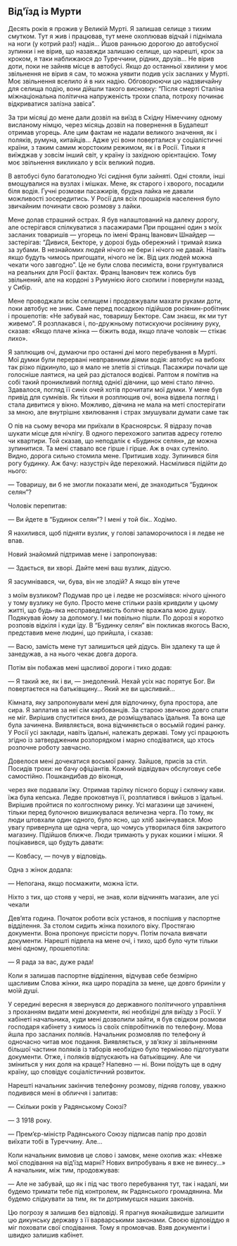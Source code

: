 ## Від'їзд із Мурти

Десять років я прожив у Великій Мурті.
Я залишав селище з тихим смутком.
Тут я жив і працював, тут мене охоплював відчай і піднімала на ноги (у котрий раз!) надія...
Йшов ранньою дорогою до автобусної зупинки і не вірив, що назавжди залишаю селище, що нарешті, крок за кроком, я таки наближаюся до Туреччини, рідних, друзів...
Не вірив доти, поки не зайняв місце в автобусі.
Якщо до останньої хвилини у моє звільнення не вірив я сам, то можна уявити подив усіх засланих у Мурті.
Моє звільнення вселило й в них надію.
Обговорюючи цю надзвичайну для селища подію, вони дійшли такого висновку: “Після смерті Сталіна міжнаціональна політична напруженість трохи спала, потроху починає відкриватися залізна завіса”.

За три місяці до мене дали дозвіл на виїзд в Східну Німеччину одному висланому німцю, через місяць дозвіл на повернення в Будапешт отримав угорець.
Але цим фактам не надали великого значення, як і поляків, румуна, китайців...
Адже усі вони поверталися у соціалістичні країни, з таким самим жорстоким режимом, як і в Росії.
Тільки я виїжджав у зовсім інший світ, у країну із західною орієнтацією.
Тому моє звільнення викликало у всіх великий подив.

В автобусі було багатолюдно Усі сидіння були зайняті.
Одні стояли, інші вмощувалися на вузлах і мішках.
Мене, як старого і хворого, посадили біля водія.
Гучні розмови пасажирів, брудна лайка не давали можливості зосередитись.
У Росії для всіх прошарків населення було звичайним починати свою розмову з лайки.

Мене долав страшний острах.
Я був налаштований на далеку дорогу, але остерігався спілкуватися з пасажирами При прощанні один з моїх засланих товаришів — угорець по імені Франц Іванович Шнайдер — застерігав: “Дивися, Бекторе, у дорозі будь обережний і тримай язика за зубами.
В незнайомих людей нічого не бери і нічого не давай.
Навіть якщо будуть чимось пригощати, нічого не їж.
Від цих людей можна чекати чого завгодно”. Це не були слова песиміста, вони грунтувалися на реальних для Росії фактах.
Франц Іванович теж колись був звільнений, але на кордоні з Румунією його схопили і повернули назад, у Сибір.

Мене проводжали всім селищем і продовжували махати руками доти, поки автобус не зник.
Саме перед посадкою підійшов росіянин-робітник і прошепотів: «Не забувай нас, товаришу Бекторе.
Сам знаєш, як ми тут живемо”. Я розплакався і, по-дружньому потискуючи росіянину руку, сказав: «Якщо плаче жінка — біжить вода, якщо плаче чоловік — стікає лихо».

Я заплющив очі, думаючи про останні дні мого перебування в Мурті.
Мої думки були перервані невправними діями водія: автобус на вибоях так різко підкинуло, що я мало не злетів зі стільця.
Пасажири почали ще голосніше лаятися, на цей раз дісталося водієві.
Раптом я помітив на собі такий проникливий погляд однієї дівчини, що мені стало лячно.
Здавалося, погляд її синіх очей хотів прочитати мої думки.
У мене був привід для сумнівів.
Як тільки я розплющив очі, вона відвела погляд і стала дивитися у вікно.
Можливо, дівчина не мала на меті спостерігати за мною, але внутрішнє хвилювання і страх змушували думати саме так

О пів на сьому вечора ми приїхали в Красноярськ.
Я відразу почав шукати місце для нічлігу.
В одного перехожого запитав адресу готелю чи квартири.
Той сказав, що неподалік є «Будинок селян», де можна зупинитися.
Та мені ставало все гірше і гірше.
Аж в очах сутеніло.
Видно, дорога сильно стомила мене.
Притишив ходу.
Зупинився біля рогу будинку.
Аж бачу: назустріч йде перехожий.
Насмілився підійти до нього:

— Товаришу, ви б не змогли показати мені, де знаходиться “Будинок селян”?

Чоловік перепитав:

— Ви йдете в “Будинок селян”? І мені у той бік..
Ходімо.

Я нахилився, щоб підняти вузлик, у голові запаморочилося і я ледве не впав.

Новий знайомий підтримав мене і запропонував:

— Здається, ви хворі.
Дайте мені ваш вузлик, дідусю.

Я засумнівався, чи, бува, він не злодій?
А якщо він утече

з моїм вузликом?
Подумав про це і ледве не розсміявся: нічого цінного у тому вузлику не було.
Просто мене стільки разів кривдили у цьому житті, що будь-яка несправедливість боляче вражала мою душу.
Подякував йому за допомогу.
І ми повільно пішли.
По дорозі я коротко розповів відкіля і куди їду.
В “Будинку селян” він покликав якогось Васю, представив мене людині, що прийшла, і сказав:

— Васю, замість мене тут залишиться цей дідусь.
Він здалеку та ще й занедужав, а на нього чекає довга дорога.

Потім він побажав мені щасливої дороги і тихо додав:

— Я такий же, як і ви, — знедолений.
Нехай усіх нас порятує Бог.
Ви повертаєтеся на батьківщину...
Який же ви щасливий...

Кімната, яку запропонували мені для відпочинку, була простора, але сира.
Я заплатив за неї сім карбованців.
За старою звичкою довго спати не міг.
Вирішив спуститися вниз, де розміщувалась їдальня.
Та вона ще була зачинена.
Виявляється, вона відчиняється о восьмій годині ранку.
У Росії усі заклади, навіть їдальні, належать державі.
Тому усі працюють згідно із затвердженим розпорядком і марно сподіватися, що хтось розпочне роботу завчасно.

Довелося мені дочекатися восьмої ранку.
Зайшов, присів за стіл.
Посидів трохи: не бачу офіціантів.
Кожний відвідувач обслуговує себе самостійно.
Пошкандибав до віконця,

через яке подавали їжу.
Отримав тарілку пісного борщу і склянку кави.
їжа була кепська.
Ледве проковтнув її, розплатився і вийшов з їдальні.
Вирішив пройтися по колгоспному ринку.
Усі магазини ще зачинені, тільки перед булочною вишикувалася величезна черга.
По тому, як люди штовхали один одного, було ясно, що хліб закінчувався.
Мою увагу привернула ще одна черга, що чомусь утворилася біля закритого магазину.
Підійшов ближче.
Люди тримають у руках кошики і мішки.
Я поцікавився, що будуть давати:

— Ковбасу, — почув у відповідь.

Одна з жінок додала:

— Непогана, якщо посмажити, можна їсти.

Ніхто з тих, що стояв у черзі, не знав, коли відчинять магазин, але усі чекали

Дев’ята година.
Початок роботи всіх установ, я поспішив у паспортне відділення.
За столом сидить жінка похилого віку.
Простягаю документи.
Вона пропонує присісти поруч.
Потім почала вивчати документи.
Нарешті підвела на мене очі, і тихо, щоб було чути тільки мені одному, прошепотіла:

— Я рада за вас, дуже рада!

Коли я залишав паспортне відділення, відчував себе безмірно щасливим Слова жінки, яка щиро пораділа за мене, ще довго бриніли у моїй душі.

У середині вересня я звернувся до державного політичного управління з проханням видати мені документи, які необхідні для виїзду з Росії.
У кабінеті начальника, куди мені дозволили зайти, я був свідком розмови господаря кабінету з кимось із своїх співробітників по телефону.
Мова йшла про засланих поляків.
Начальник розмовляв по телефону й одночасно читав моє подання.
Виявляється, у зв’язку зі звільненням більшої частини поляків із таборів необхідно було терміново підготувати документи.
Отже, і поляків відпускають на батьківщину.
Але чи зміниться у них доля на краще?
Напевно — ні.
Вони поїдуть ще в одну країну, що сповідує соціалістичний розвиток.

Нарешті начальник закінчив телефонну розмову, підняв голову, уважно подивився мені в обличчя і запитав:

— Скільки років у Радянському Союзі?

— З 1918 року.

— Прем’єр-міністр Радянського Союзу підписав папір про дозвіл виїхати тобі в Туреччину.
Але...

Коли начальник вимовив це слово і замовк, мене охопив жах: «Невже мої сподівання на від'їзд марні?
Нових випробувань я вже не винесу...» А начальник, між тим, продовжував:

— Але не забувай, що як і під час твого перебування тут, так і надалі, ми будемо тримати тебе під контролем, як Радянського громадянина.
Ми будемо слідкувати за тим, як ти дотримуєшся наших законів.

Цю погрозу я залишив без відповіді.
Я прагнув якнайшвидше залишити цю дикунську державу з її варварськими законами.
Своєю відповіддю я міг поховати свої сподівання.
Тому я промовчав.
Взяв документи і швидко залишив кабінет.

